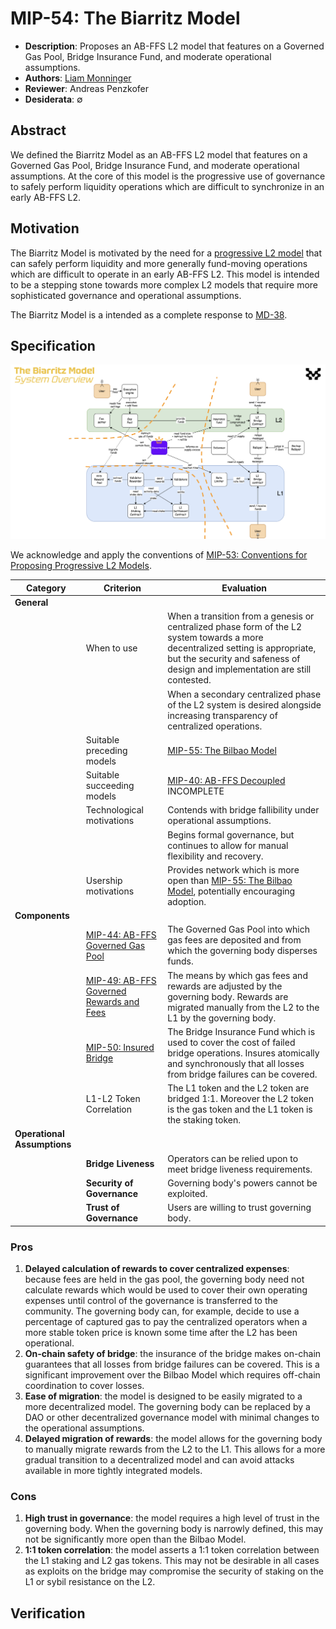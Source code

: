 # MIP-54: The Biarritz Model
- **Description**: Proposes an AB-FFS L2 model that features on a Governed Gas Pool, Bridge Insurance Fund, and moderate operational assumptions.
- **Authors**: [Liam Monninger](mailto:liam@movementlabs.xyz)
- **Reviewer**: Andreas Penzkofer
- **Desiderata**: $\emptyset$

## Abstract

We defined the Biarritz Model as an AB-FFS L2 model that features on a Governed Gas Pool, Bridge Insurance Fund, and moderate operational assumptions. At the core of this model is the progressive use of governance to safely perform liquidity operations which are difficult to synchronize in an early AB-FFS L2. 

## Motivation

The Biarritz Model is motivated by the need for a [progressive L2 model](../mip-53/) that can safely perform liquidity and more generally fund-moving operations which are difficult to operate in an early AB-FFS L2. This model is intended to be a stepping stone towards more complex L2 models that require more sophisticated governance and operational assumptions.

The Biarritz Model is a intended as a complete response to [MD-38](https://github.com/movementlabsxyz/MIP/pulls).

## Specification
![The Biarritz Model](the-biarritz-model.png)

We acknowledge and apply the conventions of [MIP-53: Conventions for Proposing Progressive L2 Models](https://github.com/movementlabsxyz/MIP/pull/53).

| Category | Criterion | Evaluation |
|-----------|-----------|------------|
| **General** | | |
|| When to use | When a transition from a genesis or centralized phase form of the L2 system towards a more decentralized setting is appropriate, but the security and safeness of design and implementation are still contested.|
|||When a secondary centralized phase of the L2 system is desired alongside increasing transparency of centralized operations.|
|| Suitable preceding models | [MIP-55: The Bilbao Model](https://github.com/movementlabsxyz/MIP/pull/53) |
|| Suitable succeeding models | [MIP-40: AB-FFS Decoupled](https://github.com/movementlabsxyz/MIP/pull/40) INCOMPLETE |
|| Technological motivations | Contends with bridge fallibility under operational assumptions.|
||| Begins formal governance, but continues to allow for manual flexibility and recovery. |
|| Usership motivations | Provides network which is more open than [MIP-55: The Bilbao Model](https://github.com/movementlabsxyz/MIP/pull/53), potentially encouraging adoption. |
| **Components** | | |
|| [MIP-44: AB-FFS Governed Gas Pool](https://github.com/movementlabsxyz/MIP/pulls) | The Governed Gas Pool into which gas fees are deposited and from which the governing body disperses funds.  |
|| [MIP-49: AB-FFS Governed Rewards and Fees](https://github.com/movementlabsxyz/MIP/pull/49) | The means by which gas fees and rewards are adjusted by the governing body. Rewards are migrated manually from the L2 to the L1 by the governing body. |
|| [MIP-50: Insured Bridge](https://github.com/movementlabsxyz/MIP/pull/50) | The Bridge Insurance Fund which is used to cover the cost of failed bridge operations. Insures atomically and synchronously that all losses from bridge failures can be covered. |
|| L1-L2 Token Correlation | The L1 token and the L2 token are bridged 1:1. Moreover the L2 token is the gas token and the L1 token is the staking token. |
| **Operational Assumptions** | | |
|| **Bridge Liveness** | Operators can be relied upon to meet bridge liveness requirements.  |
|| **Security of Governance** | Governing body's powers cannot be exploited.  |
|| **Trust of Governance** | Users are willing to trust governing body.   |

### Pros
1. **Delayed calculation of rewards to cover centralized expenses**: because fees are held in the gas pool, the governing body need not calculate rewards which would be used to cover their own operating expenses until control of the governance is transferred to the community. The governing body can, for example, decide to use a percentage of captured gas to pay the centralized operators when a more stable token price is known some time after the L2 has been operational.
2. **On-chain safety of bridge**: the insurance of the bridge makes on-chain guarantees that all losses from bridge failures can be covered. This is a significant improvement over the Bilbao Model which requires off-chain coordination to cover losses.
3. **Ease of migration**: the model is designed to be easily migrated to a more decentralized model. The governing body can be replaced by a DAO or other decentralized governance model with minimal changes to the operational assumptions.
4. **Delayed migration of rewards**: the model allows for the governing body to manually migrate rewards from the L2 to the L1. This allows for a more gradual transition to a decentralized model and can avoid attacks available in more tightly integrated models.

### Cons
1. **High trust in governance**: the model requires a high level of trust in the governing body. When the governing body is narrowly defined, this may not be significantly more open than the Bilbao Model.
2. **1:1 token correlation**: the model asserts a 1:1 token correlation between the L1 staking and L2 gas tokens. This may not be desirable in all cases as exploits on the bridge may compromise the security of staking on the L1 or sybil resistance on the L2.

## Verification
